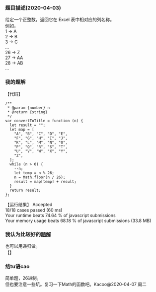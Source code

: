 ### 题目描述(2020-04-03)
给定一个正整数，返回它在 Excel 表中相对应的列名称。  
例如，  
    1 -> A  
    2 -> B  
    3 -> C  
    ...  
    26 -> Z  
    27 -> AA  
    28 -> AB   
    ...  
### 我的题解
【代码】  
```
/**
 * @param {number} n
 * @return {string}
 */
var convertToTitle = function (n) {
  let result = "";
  let map = [
    "A", "B", "C", "D", "E",
    "F", "G", "H", "I", "J",
    "K", "L", "M", "N", "O",
    "P", "Q", "R", "S", "T",
    "U", "V", "W", "X", "Y",
    "Z",
  ];
  while (n > 0) {
    --n;
    let temp = n % 26;
    n = Math.floor(n / 26);
    result = map[temp] + result;
  }
  return result;
};
```
【运行结果】
Accepted  
18/18 cases passed (60 ms)  
Your runtime beats 74.64 % of javascript submissions  
Your memory usage beats 68.18 % of javascript submissions (33.8 MB)  
### 我认为比较好的[题解]()
也可以用递归做。  
【】  
### 结tu语cao
简单题，26进制。  
但也要注意一些坑。复习一下Math的函数吧。Kacoo@2020-04-07 周二